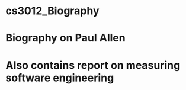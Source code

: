# cs3012_Biography
# Biography on Paul Allen
# Also contains report on measuring software engineering
